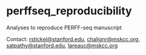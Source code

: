 # perffseq_reproducibility
Analyses to reproduce PERFF-seq manuscript


Contact: 
rstickel@stanford.edu, chalignr@mskcc.org, satpathy@stanford.edu, lareauc@mskcc.org
